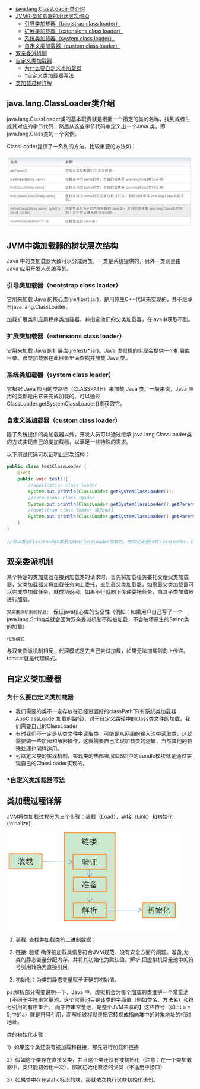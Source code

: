 - [java.lang.ClassLoader类介绍](#javalangclassloader类介绍)
- [JVM中类加载器的树状层次结构](#jvm中类加载器的树状层次结构)
  - [引导类加载器（bootstrap class loader）](#引导类加载器bootstrap-class-loader)
  - [扩展类加载器（extensions class loader）](#扩展类加载器extensions-class-loader)
  - [系统类加载器（system class loader）](#系统类加载器system-class-loader)
  - [自定义类加载器（custom class loader）](#自定义类加载器custom-class-loader)
- [双亲委派机制](#双亲委派机制)
- [自定义类加载器](#自定义类加载器)
  - [为什么要自定义类加载器](#为什么要自定义类加载器)
  - [*自定义类加载器写法](#自定义类加载器写法)
- [类加载过程详解](#类加载过程详解)



## java.lang.ClassLoader类介绍

java.lang.ClassLoader类的基本职责就是根据一个指定的类的名称，找到或者生成其对应的字节代码，然后从这些字节代码中定义出一个Java 类，即 java.lang.Class类的一个实例。

ClassLoader提供了一系列的方法，比较重要的方法如：

![avatar](./resource/类加载1.png)


## JVM中类加载器的树状层次结构

Java 中的类加载器大致可以分成两类，一类是系统提供的，另外一类则是由 Java 应用开发人员编写的。 

### 引导类加载器（bootstrap class loader）
它用来加载 Java 的核心库(jre/lib/rt.jar)，是用原生C++代码来实现的，并不继承自java.lang.ClassLoader。

加载扩展类和应用程序类加载器，并指定他们的父类加载器，在java中获取不到。 

### 扩展类加载器（extensions class loader）
它用来加载 Java 的扩展库(jre/ext/*.jar)。Java 虚拟机的实现会提供一个扩展库目录。该类加载器在此目录里面查找并加载 Java 类。 

### 系统类加载器（system class loader）
它根据 Java 应用的类路径（CLASSPATH）来加载 Java 类。一般来说，Java 应用的类都是由它来完成加载的。可以通过 ClassLoader.getSystemClassLoader()来获取它。

### 自定义类加载器（custom class loader）
除了系统提供的类加载器以外，开发人员可以通过继承 java.lang.ClassLoader类的方式实现自己的类加载器，以满足一些特殊的需求。

以下测试代码可以证明此层次结构：

```Java
public class testClassLoader {
    @Test
    public void test(){
        //application class loader
        System.out.println(ClassLoader.getSystemClassLoader());
        //extensions class loader
        System.out.println(ClassLoader.getSystemClassLoader().getParent());
        //bootstrap class loader 输出null
        System.out.println(ClassLoader.getSystemClassLoader().getParent().getParent());
    }
}

//可以看出ClassLoader类是由AppClassLoader加载的。他的父亲是ExtClassLoader，ExtClassLoader的父亲无法获取是因为它是用C++实现的。
```

## 双亲委派机制

某个特定的类加载器在接到加载类的请求时，首先将加载任务委托交给父类加载器，父类加载器又将加载任务向上委托，直到最父类加载器，如果最父类加载器可以完成类加载任务，就成功返回，如果不行就向下传递委托任务，由其子类加载器进行加载。

`双亲委派机制的好处: `
保证java核心库的安全性（例如：如果用户自己写了一个java.lang.String类就会因为双亲委派机制不能被加载，不会破坏原生的String类的加载）

`代理模式`

与双亲委派机制相反，代理模式是先自己尝试加载，如果无法加载则向上传递。tomcat就是代理模式。

## 自定义类加载器

### 为什么要自定义类加载器
* 我们需要的类不一定存放在已经设置好的classPath下(有系统类加载器AppClassLoader加载的路径)，对于自定义路径中的class类文件的加载，我们需要自己的ClassLoader
* 有时我们不一定是从类文件中读取类，可能是从网络的输入流中读取类，这就需要做一些加密和解密操作，这就需要自己实现加载类的逻辑，当然其他的特殊处理也同样适用。
* 可以定义类的实现机制，实现类的热部署,如OSGi中的bundle模块就是通过实现自己的ClassLoader实现的。

### *自定义类加载器写法


## 类加载过程详解

JVM将类加载过程分为三个步骤：装载（Load），链接（Link）和初始化(Initialize)

![avatar](resource/类加载2.png)

1. 装载: 查找并加载类的二进制数据；

2. 链接: 验证,确保被加载类信息符合JVM规范、没有安全方面的问题。准备,为类的静态变量分配内存，并将其初始化为默认值。解析,把虚拟机常量池中的符号引用转换为直接引用。

3. 初始化：为类的静态变量赋予正确的初始值。

ps:解析部分需要说明一下，Java 中，虚拟机会为每个加载的类维护一个常量池【不同于字符串常量池，这个常量池只是该类的字面值（例如类名、方法名）和符号引用的有序集合。 而字符串常量池，是整个JVM共享的】这些符号（如int a = 5;中的a）就是符号引用，而解析过程就是把它转换成指向堆中的对象地址的相对地址。

类的初始化步骤：

1）如果这个类还没有被加载和链接，那先进行加载和链接

2）假如这个类存在直接父类，并且这个类还没有被初始化（注意：在一个类加载器中，类只能初始化一次），那就初始化直接的父类（不适用于接口）

3）如果类中存在static标识的块，那就依次执行这些初始化语句。